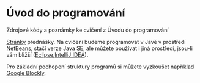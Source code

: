 # Úvod do programování
Zdrojové kódy a poznámky ke cvičení z Úvodu do programování

[Stránky](http://web.natur.cuni.cz/~bayertom/index.php/9-teaching/10-uvod-do-programovani) přednášky.
Na cvičení budeme programovat v Javě v prostředí [NetBeans](https://netbeans.org/downloads/), stačí
verze Java SE, ale můžete používat i jiná prostředí, jsou-li vám bližší
([Eclipse](http://www.eclipse.org/downloads/eclipse-packages/),[IntelliJ
IDEA](https://www.jetbrains.com/idea/)).


Pro základní pochopení struktury programů si můžete vyzkoušet například [Google Blockly](https://developers.google.com/blockly/).

